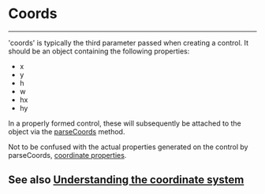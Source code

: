 Coords
==============================================================================
------------------------------------------------------------------------------

'coords' is typically the third parameter passed when creating a control.  It
should be an object containing the following properties:

* x
* y
* h
* w
* hx
* hy


In a properly formed control, these will subsequently be attached to the
object via the [parseCoords](parse_coords.html) method.

Not to be confused with the actual properties generated on the control by
parseCoords, [coordinate properties](coordinate_properties.html).

See also [Understanding the coordinate
system](understanding_the_coordinate_system.html)
------------------------------------------------------------------------------

